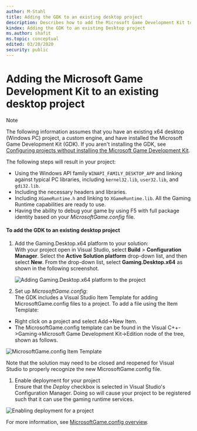 ```yaml
---
author: M-Stahl
title: Adding the GDK to an existing desktop project
description: Describes how to add the Microsoft Game Development Kit to an existing desktop (Windows PC) project.
kindex: Adding the GDK to an existing Desktop project
ms.author: shafit
ms.topic: conceptual
edited: 03/20/2020
security: public
---
```


# Adding the Microsoft Game Development Kit to an existing desktop project
> [!NOTE]
> The following information assumes that you have an existing x64 desktop (Windows PC) project, a custom engine, and have installed the Microsoft Game Development Kit (GDK). If you aren't installing the GDK, see [Configuring projects without installing the Microsoft Game Development Kit](../../tools-console/usingwithoutinstall/project-configuration-withoutinstall.md).

The following steps will result in your project:
* Using the Windows API family `WINAPI_FAMILY_DESKTOP_APP` and linking against typical PC libraries, including `kernel32.lib`, `user32.lib`, and `gdi32.lib`.
* Including the necessary headers and libraries.
* Including `XGameRuntime.h` and linking to `XGameRuntime.lib`. All the Gaming Runtime capabilities are ready to use.
* Having the ability to debug your game by using F5 with full package identity based on your *MicrosoftGame.config* file.

#### To add the GDK to an existing desktop project

1. Add the Gaming.Desktop.x64 platform to your solution:  
   With your project open in Visual Studio, select **Build** > **Configuration Manager**. Select the **Active Solution platform** drop-down list, and then select **New**. From the drop-down list, select **Gaming.Desktop.x64** as shown in the following screenshot.  

    ![Adding Gaming.Desktop.x64 platform to the project](../../../../resources/gamecore/secure/images/en-us/ConfigurationManager_Add_GamingDesktopx64.png)  

1. Set up *MicrosoftGame.config*:  
The GDK includes a Visual Studio Item Template for adding MicrosoftGame.config files to a project.  To add a file using the Item Template:

* Right click on a project and select Add->New Item.  
* The MicrosoftGame.config template can be found in the Visual C++->Gaming->Microsoft Game Development Kit->Edition node of the tree, shown as follows.

 ![MicrosoftGame.config Item Template](../../../../resources/gamecore/secure/images/en-us/GameConfig_ItemTemplate.png)

Note that the solution may need to be closed and reopened for Visual Studio to properly recognize the new MicrosoftGame.config file.

 1. Enable deployment for your project  
 Ensure that the *Deploy* checkbox is selected in Visual Studio's Configuration Manager.  Doing so will cause your project to be registered such that it can use the gaming runtime services.

  ![Enabling deployment for a project](../../../../resources/gamecore/secure/images/en-us/ConfigManager_enable_deploy.png)

For more information, see [MicrosoftGame.config overview](../../system/overviews/microsoft-game-config/MicrosoftGameConfig-Overview.md).
